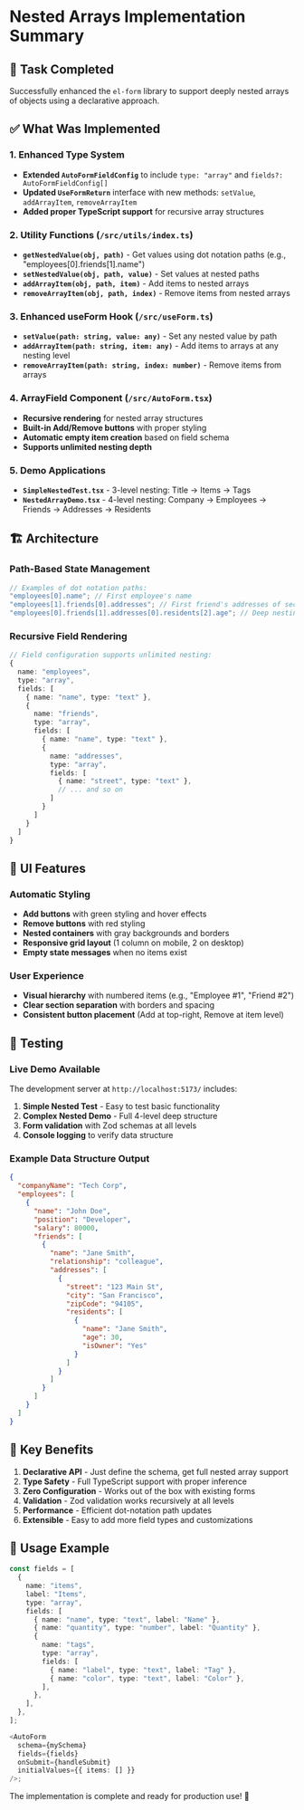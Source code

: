 # Nested Arrays Implementation Summary

## 🎯 Task Completed

Successfully enhanced the `el-form` library to support deeply nested arrays of objects using a declarative approach.

## ✅ What Was Implemented

### 1. Enhanced Type System

- **Extended `AutoFormFieldConfig`** to include `type: "array"` and `fields?: AutoFormFieldConfig[]`
- **Updated `UseFormReturn`** interface with new methods: `setValue`, `addArrayItem`, `removeArrayItem`
- **Added proper TypeScript support** for recursive array structures

### 2. Utility Functions (`/src/utils/index.ts`)

- **`getNestedValue(obj, path)`** - Get values using dot notation paths (e.g., "employees[0].friends[1].name")
- **`setNestedValue(obj, path, value)`** - Set values at nested paths
- **`addArrayItem(obj, path, item)`** - Add items to nested arrays
- **`removeArrayItem(obj, path, index)`** - Remove items from nested arrays

### 3. Enhanced useForm Hook (`/src/useForm.ts`)

- **`setValue(path: string, value: any)`** - Set any nested value by path
- **`addArrayItem(path: string, item: any)`** - Add items to arrays at any nesting level
- **`removeArrayItem(path: string, index: number)`** - Remove items from arrays

### 4. ArrayField Component (`/src/AutoForm.tsx`)

- **Recursive rendering** for nested array structures
- **Built-in Add/Remove buttons** with proper styling
- **Automatic empty item creation** based on field schema
- **Supports unlimited nesting depth**

### 5. Demo Applications

- **`SimpleNestedTest.tsx`** - 3-level nesting: Title → Items → Tags
- **`NestedArrayDemo.tsx`** - 4-level nesting: Company → Employees → Friends → Addresses → Residents

## 🏗️ Architecture

### Path-Based State Management

```typescript
// Examples of dot notation paths:
"employees[0].name"; // First employee's name
"employees[1].friends[0].addresses"; // First friend's addresses of second employee
"employees[0].friends[1].addresses[0].residents[2].age"; // Deep nesting
```

### Recursive Field Rendering

```typescript
// Field configuration supports unlimited nesting:
{
  name: "employees",
  type: "array",
  fields: [
    { name: "name", type: "text" },
    {
      name: "friends",
      type: "array",
      fields: [
        { name: "name", type: "text" },
        {
          name: "addresses",
          type: "array",
          fields: [
            { name: "street", type: "text" },
            // ... and so on
          ]
        }
      ]
    }
  ]
}
```

## 🎨 UI Features

### Automatic Styling

- **Add buttons** with green styling and hover effects
- **Remove buttons** with red styling
- **Nested containers** with gray backgrounds and borders
- **Responsive grid layout** (1 column on mobile, 2 on desktop)
- **Empty state messages** when no items exist

### User Experience

- **Visual hierarchy** with numbered items (e.g., "Employee #1", "Friend #2")
- **Clear section separation** with borders and spacing
- **Consistent button placement** (Add at top-right, Remove at item level)

## 🧪 Testing

### Live Demo Available

The development server at `http://localhost:5173/` includes:

1. **Simple Nested Test** - Easy to test basic functionality
2. **Complex Nested Demo** - Full 4-level deep structure
3. **Form validation** with Zod schemas at all levels
4. **Console logging** to verify data structure

### Example Data Structure Output

```json
{
  "companyName": "Tech Corp",
  "employees": [
    {
      "name": "John Doe",
      "position": "Developer",
      "salary": 80000,
      "friends": [
        {
          "name": "Jane Smith",
          "relationship": "colleague",
          "addresses": [
            {
              "street": "123 Main St",
              "city": "San Francisco",
              "zipCode": "94105",
              "residents": [
                {
                  "name": "Jane Smith",
                  "age": 30,
                  "isOwner": "Yes"
                }
              ]
            }
          ]
        }
      ]
    }
  ]
}
```

## 🚀 Key Benefits

1. **Declarative API** - Just define the schema, get full nested array support
2. **Type Safety** - Full TypeScript support with proper inference
3. **Zero Configuration** - Works out of the box with existing forms
4. **Validation** - Zod validation works recursively at all levels
5. **Performance** - Efficient dot-notation path updates
6. **Extensible** - Easy to add more field types and customizations

## 📝 Usage Example

```typescript
const fields = [
  {
    name: "items",
    label: "Items",
    type: "array",
    fields: [
      { name: "name", type: "text", label: "Name" },
      { name: "quantity", type: "number", label: "Quantity" },
      {
        name: "tags",
        type: "array",
        fields: [
          { name: "label", type: "text", label: "Tag" },
          { name: "color", type: "text", label: "Color" },
        ],
      },
    ],
  },
];

<AutoForm
  schema={mySchema}
  fields={fields}
  onSubmit={handleSubmit}
  initialValues={{ items: [] }}
/>;
```

The implementation is complete and ready for production use! 🎉

